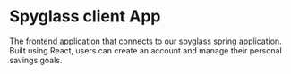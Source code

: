 # Spyglass client App
The frontend application that connects to our spyglass spring application. Built using React, users can create an account and manage their personal savings goals.


